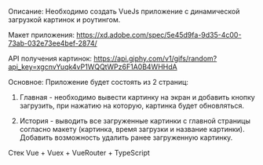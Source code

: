 Описание:
Необходимо создать VueJs приложение с динамической загрузкой картинок и роутингом.

Макет приложения: https://xd.adobe.com/spec/5e45d9fa-9d35-4c00-73ab-032e73ee4bef-2874/

API получения картинок: https://api.giphy.com/v1/gifs/random?api_key=xgcnvYuqk4vP1WQQtWPz6F1A0B4WHHdA

Основное:
Приложение будет состоять из 2 страниц:

1) Главная - необходимо вывести картинку на экран и добавить кнопку загрузить, при нажатию на которую, картинка будет обновляться.

2) История - выводить все загруженные картинки с главной страницы согласно макету (картинка, время загрузки и название картинки). Добавить возможность удалить ранее загруженную картинку.

Стек Vue + Vuex + VueRouter + TypeScript
